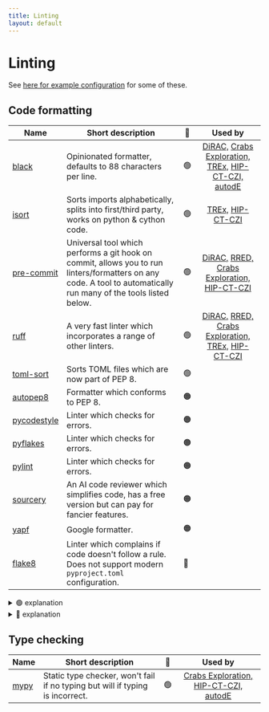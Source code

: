 ```yaml
---
title: Linting
layout: default
---
```


# Linting

See [here for example configuration](https://github.com/UCL-ARC/python-tooling/blob/main/%7B%7Bcookiecutter.project_slug%7D%7D/.pre-commit-config.yaml) for some of these.

## Code formatting

| Name                                                     | Short description                                                                                                                                                 | 🚦  | Used by |
| -------------------------------------------------------- | ----------------------------------------------------------------------------------------------------------------------------------------------------------------- | ---- | :-: |
| [black](https://black.readthedocs.io/en/stable/)         | Opinionated formatter, defaults to 88 characters per line.                                                                                                        | 🟢  | [DiRAC,](https://github.com/UCL-ARC/dirac-swift-api) [Crabs Exploration,](https://github.com/SainsburyWellcomeCentre/crabs-exploration) [TREx,](https://github.com/UCL-ARC/TREx) [HIP-CT-CZI,](https://github.com/UCL-ARC/hip-ct-czi) [autodE](https://github.com/duartegroup/autodE) |
| [isort](https://pycqa.github.io/isort/)                  | Sorts imports alphabetically, splits into first/third party, works on python & cython code.                                                                       | 🟢  | [TREx,](https://github.com/UCL-ARC/TREx) [HIP-CT-CZI](https://github.com/UCL-ARC/hip-ct-czi)|
| [pre-commit](https://pre-commit.com/)                    | Universal tool which performs a git hook on commit, allows you to run linters/formatters on any code. A tool to automatically run many of the tools listed below. | 🟢  | [DiRAC,](https://github.com/UCL-ARC/dirac-swift-api) [RRED,](https://github.com/UCL-ARC/rred-reports) [Crabs Exploration,](https://github.com/SainsburyWellcomeCentre/crabs-exploration) [HIP-CT-CZI](https://github.com/UCL-ARC/hip-ct-czi) |
| [ruff](https://github.com/astral-sh/ruff)                | A very fast linter which incorporates a range of other linters.                                                                                                   | 🟢  | [DiRAC,](https://github.com/UCL-ARC/dirac-swift-api) [RRED,](https://github.com/UCL-ARC/rred-reports) [Crabs Exploration,](https://github.com/SainsburyWellcomeCentre/crabs-exploration) [TREx,](https://github.com/UCL-ARC/TREx) [HIP-CT-CZI](https://github.com/UCL-ARC/hip-ct-czi)|
| [toml-sort](https://toml-sort.readthedocs.io/en/latest/) | Sorts TOML files which are now part of PEP 8.                                                                                                                     | 🟢  | |
| [autopep8](https://github.com/hhatto/autopep8)           | Formatter which conforms to PEP 8.                                                                                                                                | 🟠  | |
| [pycodestyle](https://pycodestyle.pycqa.org/en/latest/)  | Linter which checks for errors.                                                                                                                                   | 🟠  | |
| [pyflakes](https://github.com/PyCQA/pyflakes)            | Linter which checks for errors.                                                                                                                                   | 🟠  | |
| [pylint](https://pylint.readthedocs.io/en/latest/)       | Linter which checks for errors.                                                                                                                                   | 🟠  | |
| [sourcery](https://sourcery.ai/)                         | An AI code reviewer which simplifies code, has a free version but can pay for fancier features.                                                                   | 🟠  | |
| [yapf](https://github.com/google/yapf)                   | Google formatter.                                                                                                                                                 | 🟠  | |
| [flake8](https://flake8.pycqa.org/en/latest/)            | Linter which complains if code doesn't follow a rule. Does not support modern `pyproject.toml` configuration.                                                     | 🔴  | |

<details>
<summary> 🟢 explanation</summary>

We recommend a suite of 🟢 tools that we've used and work well together.

- Pre-commit is a useful framework tool to list several linters and run it automatically. It can be used to run all of our recommended linters.

- `black` is a nice _"no need to think"_ code formatter. If you have your own opinions about code style you might not like this. But it's widely used by almost all ARC python projects.

</details>

<details>
<summary> 🔴 explanation</summary>

Flake8 is not recommended because it doesn't support `pyproject.toml` and [seemingly won't](https://github.com/PyCQA/flake8/issues/234#issuecomment-1206730688). There are now better and more flexible tools available.

</details>

## Type checking

| Name                                           | Short description                                                             | 🚦  | Used by | 
| ---------------------------------------------- | ----------------------------------------------------------------------------- | ----- | :-: |
| [mypy](https://mypy.readthedocs.io/en/stable/) | Static type checker, won't fail if no typing but will if typing is incorrect. | 🟢  | [Crabs Exploration,](https://github.com/SainsburyWellcomeCentre/crabs-exploration) [HIP-CT-CZI,](https://github.com/UCL-ARC/hip-ct-czi) [autodE](https://github.com/duartegroup/autodE) | 

